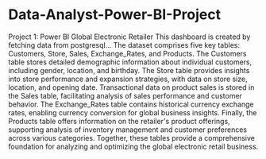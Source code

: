 # Data-Analyst-Power-BI-Project

Project 1: Power BI Global Electronic Retailer
This dashboard is created by fetching data from postgresql...
The dataset comprises five key tables: Customers, Store, Sales, Exchange_Rates, and Products. The Customers table stores detailed demographic information about individual customers, including gender, location, and birthday. The Store table provides insights into store performance and expansion strategies, with data on store size, location, and opening date. Transactional data on product sales is stored in the Sales table, facilitating analysis of sales performance and customer behavior. The Exchange_Rates table contains historical currency exchange rates, enabling currency conversion for global business insights. Finally, the Products table offers information on the retailer's product offerings, supporting analysis of inventory management and customer preferences across various categories. Together, these tables provide a comprehensive foundation for analyzing and optimizing the global electronic retail business.
